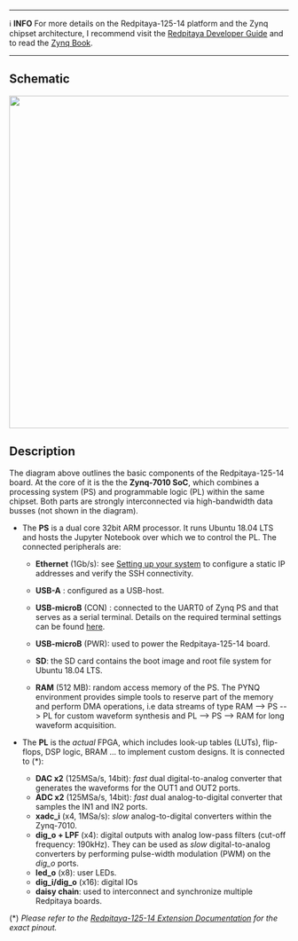 ***

:information_source: **INFO** For more details on the Redpitaya-125-14 platform and the Zynq chipset architecture, I recommend visit the [Redpitaya Developer Guide](https://redpitaya.readthedocs.io/en/latest/developerGuide/devGuideTop.html) and to read the [Zynq Book](http://www.zynqbook.com/).

***
## Schematic

<img src="https://github.com/dspsandbox/FPGA-Notes-for-Scientists/blob/main/doc/Zynq-architecture-&-Redpitaya-125-14/Redpitaya.png" width="600"/>

## Description
The diagram above outlines the basic components of the Redpitaya-125-14 board. At the core of it is the the **Zynq-7010 SoC**, which combines a processing system (PS) and programmable logic (PL) within the same chipset. Both parts are strongly interconnected via high-bandwidth data busses (not shown in the diagram). 
* The **PS** is a dual core 32bit ARM processor. It runs Ubuntu 18.04 LTS and hosts the Jupyter Notebook over which we to control the PL. The connected peripherals are: 
    * **Ethernet** (1Gb/s): see [Setting up your system](Setting-up-your-system) to configure a static IP addresses and verify the SSH connectivity.

    * **USB-A** : configured as a USB-host. 

    * **USB-microB** (CON) : connected to the UART0 of Zynq PS and that serves as a serial terminal. Details on the required terminal settings can be found [here](https://pynq.readthedocs.io/en/v2.0/getting_started.html#opening-a-usb-serial-terminal).

    * **USB-microB** (PWR): used to power the Redpitaya-125-14 board.

    * **SD**: the SD card contains the boot image and root file system for Ubuntu 18.04 LTS.

    * **RAM** (512 MB): random access memory of the PS. The PYNQ environment provides simple tools to reserve part of the memory and perform DMA operations, i.e data streams of type RAM --> PS --> PL for custom waveform synthesis and PL --> PS --> RAM for long waveform acquisition. 

* The **PL** is the *actual* FPGA, which includes look-up tables (LUTs), flip-flops, DSP logic, BRAM ... to implement custom designs. It is connected to (*): 

    * **DAC x2** (125MSa/s, 14bit):  *fast* dual digital-to-analog converter that generates the waveforms for the OUT1 and OUT2 ports.
    * **ADC x2** (125MSa/s, 14bit): *fast* dual analog-to-digital converter that samples the IN1 and IN2 ports.
    * **xadc_i** (x4, 1MSa/s): *slow* analog-to-digital converters within the Zynq-7010.
    * **dig_o + LPF** (x4): digital outputs with analog low-pass filters (cut-off frequency: 190kHz). They can be used as *slow* digital-to-analog converters by performing pulse-width modulation (PWM) on the *dig_o* ports. 
   * **led_o** (x8): user LEDs.
   * **dig_i/dig_o** (x16): digital IOs
   * **daisy chain**: used to interconnect and synchronize multiple Redpitaya boards. 



(*) *Please refer to the [Redpitaya-125-14 Extension Documentation]( https://redpitaya.readthedocs.io/en/latest/developerGuide/125-14/extent.html) for the exact pinout.* 




